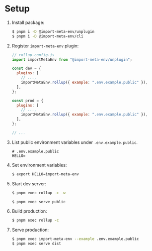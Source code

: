 # Setup

1. Install package:

   ```sh
   $ pnpm i -D @import-meta-env/unplugin
   $ pnpm i -D @import-meta-env/cli
   ```

1. Register `import-meta-env` plugin:

   ```js
   // rollup.config.js
   import importMetaEnv from "@import-meta-env/unplugin";

   const dev = {
     plugins: [
       // ...,
       importMetaEnv.rollup({ example: ".env.example.public" }),
     ],
   };

   const prod = {
     plugins: [
       // ...,
       importMetaEnv.rollup({ example: ".env.example.public" }),
     ],
   };

   // ...
   ```

1. List public environment variables under `.env.example.public`.

   ```
   # .env.example.public
   HELLO=
   ```

1. Set environment variables:

   ```sh
   $ export HELLO=import-meta-env
   ```

1. Start dev server:

   ```sh
   $ pnpm exec rollup -c -w
   ```

   ```sh
   $ pnpm exec serve public
   ```

1. Build production:

   ```sh
   $ pnpm exec rollup -c
   ```

1. Serve production:

   ```sh
   $ pnpm exec import-meta-env --example .env.example.public
   $ pnpm exec serve dist
   ```
